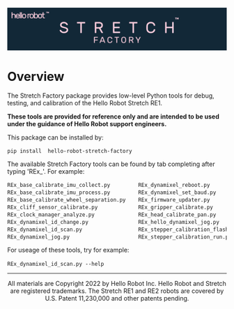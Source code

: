 ![](./images/banner.png)
# Overview

The Stretch Factory package provides low-level Python tools for debug, testing,  and calibration of the Hello Robot Stretch RE1. 

**These tools are provided for reference only and are intended to be used under the guidance of Hello Robot support engineers.** 

This package can be installed by:

```
pip install  hello-robot-stretch-factory
```

The available Stretch Factory tools can be found by tab completing after typing 'REx_'. For example:
```bash
REx_base_calibrate_imu_collect.py         REx_dynamixel_reboot.py                   REx_stepper_calibration_YAML_to_flash.py
REx_base_calibrate_imu_process.py         REx_dynamixel_set_baud.py                 REx_stepper_jog.py
REx_base_calibrate_wheel_separation.py    REx_firmware_updater.py                   REx_stepper_mechaduino_menu.py
REx_cliff_sensor_calibrate.py             REx_gripper_calibrate.py                  REx_timestamp_manager_analyze.py
REx_clock_manager_analyze.py              REx_head_calibrate_pan.py                 REx_usb_reset.py
REx_dynamixel_id_change.py                REx_hello_dynamixel_jog.py                REx_wacc_calibrate.py
REx_dynamixel_id_scan.py                  REx_stepper_calibration_flash_to_YAML.py  
REx_dynamixel_jog.py                      REx_stepper_calibration_run.py            

```
For useage of these tools, try for example:

`REx_dynamixel_id_scan.py --help`

------
<div align="center"> All materials are Copyright 2022 by Hello Robot Inc. Hello Robot and Stretch are registered trademarks. The Stretch RE1 and RE2 robots are covered by U.S. Patent 11,230,000 and other patents pending.</div>

